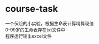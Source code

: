 # course-task
<p style="margin:0;">一个保险的小实验，根据生命表计算精算现值</p><p style="margin:0;">0-99岁的生命表存在txt文件中</p><p style="margin:0;">程序运行输出excel文件</p>
